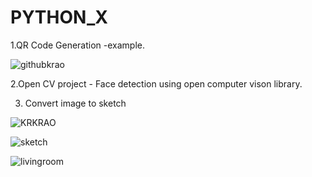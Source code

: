 # PYTHON_X

1.QR Code Generation -example. 



![githubkrao](https://user-images.githubusercontent.com/85458059/125947132-5d256f1d-9cee-4619-9091-b903bc12e47a.jpg)

2.Open CV project - Face detection using open computer vison library.

3. Convert image to sketch

![KRKRAO](https://user-images.githubusercontent.com/85458059/126045312-f452336a-19de-46d9-8946-caafdb088a7e.jpg)


![sketch](https://user-images.githubusercontent.com/85458059/126045350-8eae59fa-2072-402a-8369-3c75e5026c22.png)

![livingroom](https://user-images.githubusercontent.com/85458059/127740716-c2ef1daa-04e7-43fa-b148-4d9a7d6ca60b.jpg)



